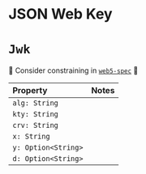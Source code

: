 # JSON Web Key <!-- omit in toc -->

# `Jwk`

🚧 Consider constraining in [`web5-spec`](https://github.com/TBD54566975/web5-spec) 🚧

| Property            | Notes |
| :------------------ | :---- |
| `alg: String`       |       |
| `kty: String`       |       |
| `crv: String`       |       |
| `x: String`         |       |
| `y: Option<String>` |       |
| `d: Option<String>` |       |